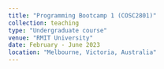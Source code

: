 ```yaml
---
title: "Programming Bootcamp 1 (COSC2801)"
collection: teaching
type: "Undergraduate course"
venue: "RMIT University"
date: February - June 2023
location: "Melbourne, Victoria, Australia"
---
```


